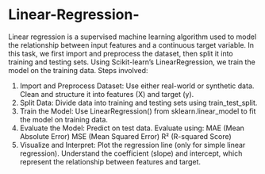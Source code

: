# Linear-Regression-
Linear regression is a supervised machine learning algorithm used to model the relationship between input features and a continuous target variable. In this task, we first import and preprocess the dataset, then split it into training and testing sets. Using Scikit-learn’s LinearRegression, we train the model on the training data.
Steps involved:
1. Import and Preprocess Dataset:
Use either real-world or synthetic data.
Clean and structure it into features (X) and target (y).
2. Split Data:
Divide data into training and testing sets using train_test_split.
3. Train the Model:
Use LinearRegression() from sklearn.linear_model to fit the model on training data.
4. Evaluate the Model:
Predict on test data.
Evaluate using:
MAE (Mean Absolute Error)
MSE (Mean Squared Error)
R² (R-squared Score)
5. Visualize and Interpret:
Plot the regression line (only for simple linear regression).
Understand the coefficient (slope) and intercept, which represent the relationship between features and target.
